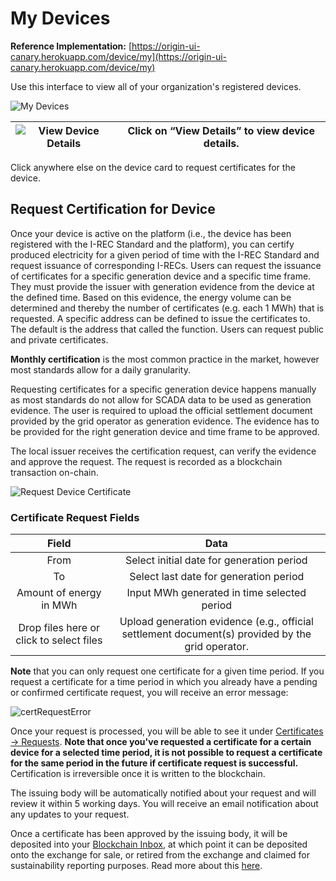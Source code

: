 # My Devices
**Reference Implementation:** [https://origin-ui-canary.herokuapp.com/device/my](https://origin-ui-canary.herokuapp.com/device/my)

Use this interface to view all of your organization's registered devices. 

![My Devices](images/deviceMgmtImages/MyDevices.png)

| ![View Device Details](images/deviceMgmtImages/MyDevices.png) | Click on **“View Details”** to view device details. |
|-------|--------------------------------------------------------|

Click anywhere else on the device card to request certificates for the device.

## Request Certification for Device
Once your device is active on the platform (i.e., the device has been registered with the I-REC Standard and the platform), you can certify produced electricity for a given period of time with the I-REC Standard and request issuance of corresponding I-RECs. Users can request the issuance of certificates for a specific generation device and a specific time frame. They must provide the issuer with generation evidence from the device at the defined time. Based on this evidence, the energy volume can be determined and thereby the number of certificates (e.g. each 1 MWh) that is requested. A specific address can be defined to issue the certificates to. The default is the address that called the function. Users can request public and private certificates. 

<b>Monthly certification</b> is the most common practice in the market, however most standards allow for a daily granularity.

Requesting certificates for a specific generation device happens manually as most standards do not allow for SCADA data to be used as generation evidence. The user is required to upload the official settlement document provided by the grid operator as generation evidence. The evidence has to be provided for the right generation device and time frame to be approved.

The local issuer receives the certification request, can verify the evidence and approve the request. The request is recorded as a blockchain transaction on-chain.


![Request Device Certificate](images/deviceMgmtImages/RequestCertificates.png)

### Certificate Request Fields

|                   Field                |                               Data                                               |
|:----------------------------------------:|:------------------------------------------------------------------------------------------------:|
| From                                     | Select initial date for generation period                                                        |
| To                                       | Select last date for generation period                                                           |
| Amount of energy in MWh                  | Input MWh generated in time selected period                                                      |
| Drop files here or click to select files | Upload generation evidence (e.g., official settlement document(s) provided by the grid operator. |

**Note** that you can only request one certificate for a given time period. If you request a certificate for a time period in which you already have a pending or confirmed certificate request, you will receive an error message:

![certRequestError](images/deviceMgmtImages/device-certrequest-error.png)

Once your request is processed, you will be able to see it under [Certificates -> Requests](../certificate-guides/requests.md). **Note that once you've requested a certificate for a certain device for a selected time period, it is not possible to request a certificate for the same period in the future if certificate request is successful.** Certification is irreversible once it is written to the blockchain. 

The issuing body will be automatically notified about your request and will review it within 5 working days. You will receive an email notification about any updates to your request.   

Once a certificate has been approved by the issuing body, it will be deposited into your [Blockchain Inbox](../certificate-guides/blockchain-inbox.md), at which point it can be deposited onto the exchange for sale, or retired from the exchange and claimed for sustainability reporting purposes. Read more about this [here](../certificate-guides/blockchain-inbox.md).
